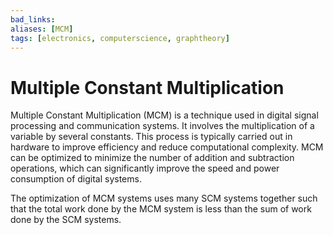 ```yaml
---
bad_links: 
aliases: [MCM]
tags: [electronics, computerscience, graphtheory]
---
```

# Multiple Constant Multiplication

Multiple Constant Multiplication (MCM) is a technique used in digital signal processing and communication systems. It involves the multiplication of a variable by several constants. This process is typically carried out in hardware to improve efficiency and reduce computational complexity. MCM can be optimized to minimize the number of addition and subtraction operations, which can significantly improve the speed and power consumption of digital systems.

The optimization of MCM systems uses many SCM systems together such that the total work done by the MCM system is less than the sum of work done by the SCM systems.